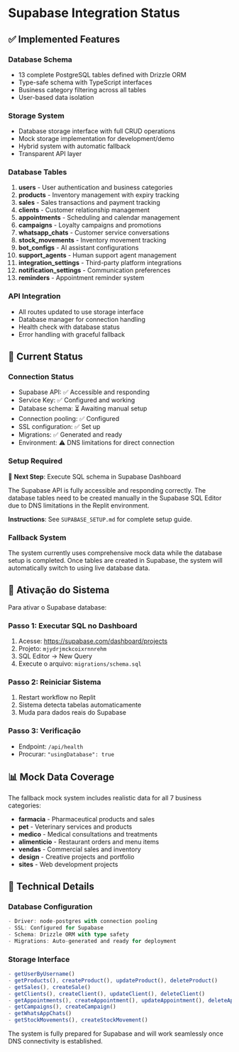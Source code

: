 # Supabase Integration Status

## ✅ Implemented Features

### Database Schema
- 13 complete PostgreSQL tables defined with Drizzle ORM
- Type-safe schema with TypeScript interfaces
- Business category filtering across all tables
- User-based data isolation

### Storage System
- Database storage interface with full CRUD operations
- Mock storage implementation for development/demo
- Hybrid system with automatic fallback
- Transparent API layer

### Database Tables
1. **users** - User authentication and business categories
2. **products** - Inventory management with expiry tracking
3. **sales** - Sales transactions and payment tracking
4. **clients** - Customer relationship management
5. **appointments** - Scheduling and calendar management
6. **campaigns** - Loyalty campaigns and promotions
7. **whatsapp_chats** - Customer service conversations
8. **stock_movements** - Inventory movement tracking
9. **bot_configs** - AI assistant configurations
10. **support_agents** - Human support agent management
11. **integration_settings** - Third-party platform integrations
12. **notification_settings** - Communication preferences
13. **reminders** - Appointment reminder system

### API Integration
- All routes updated to use storage interface
- Database manager for connection handling
- Health check with database status
- Error handling with graceful fallback

## 🔄 Current Status

### Connection Status
- Supabase API: ✅ Accessible and responding
- Service Key: ✅ Configured and working
- Database schema: ⏳ Awaiting manual setup
- Connection pooling: ✅ Configured
- SSL configuration: ✅ Set up
- Migrations: ✅ Generated and ready
- Environment: ⚠️ DNS limitations for direct connection

### Setup Required
🎯 **Next Step**: Execute SQL schema in Supabase Dashboard

The Supabase API is fully accessible and responding correctly. The database tables need to be created manually in the Supabase SQL Editor due to DNS limitations in the Replit environment.

**Instructions**: See `SUPABASE_SETUP.md` for complete setup guide.

### Fallback System
The system currently uses comprehensive mock data while the database setup is completed. Once tables are created in Supabase, the system will automatically switch to using live database data.

## 🚀 Ativação do Sistema

Para ativar o Supabase database:

### Passo 1: Executar SQL no Dashboard
1. Acesse: https://supabase.com/dashboard/projects
2. Projeto: `mjydrjmckcoixrnnrehm`
3. SQL Editor → New Query
4. Execute o arquivo: `migrations/schema.sql`

### Passo 2: Reiniciar Sistema
1. Restart workflow no Replit
2. Sistema detecta tabelas automaticamente
3. Muda para dados reais do Supabase

### Passo 3: Verificação
- Endpoint: `/api/health`
- Procurar: `"usingDatabase": true`

## 📊 Mock Data Coverage

The fallback mock system includes realistic data for all 7 business categories:
- **farmacia** - Pharmaceutical products and sales
- **pet** - Veterinary services and products  
- **medico** - Medical consultations and treatments
- **alimenticio** - Restaurant orders and menu items
- **vendas** - Commercial sales and inventory
- **design** - Creative projects and portfolio
- **sites** - Web development projects

## 🔧 Technical Details

### Database Configuration
```typescript
- Driver: node-postgres with connection pooling
- SSL: Configured for Supabase
- Schema: Drizzle ORM with type safety
- Migrations: Auto-generated and ready for deployment
```

### Storage Interface
```typescript
- getUserByUsername()
- getProducts(), createProduct(), updateProduct(), deleteProduct()
- getSales(), createSale()
- getClients(), createClient(), updateClient(), deleteClient()
- getAppointments(), createAppointment(), updateAppointment(), deleteAppointment()
- getCampaigns(), createCampaign()
- getWhatsAppChats()
- getStockMovements(), createStockMovement()
```

The system is fully prepared for Supabase and will work seamlessly once DNS connectivity is established.